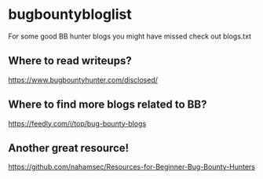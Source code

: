 # bugbountybloglist
For some good BB hunter blogs you might have missed check out blogs.txt

## Where to read writeups?
https://www.bugbountyhunter.com/disclosed/

## Where to find more blogs related to BB?
https://feedly.com/i/top/bug-bounty-blogs

## Another great resource!
https://github.com/nahamsec/Resources-for-Beginner-Bug-Bounty-Hunters
